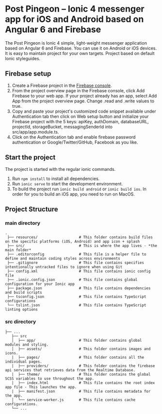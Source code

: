 # Post Pingeon – Ionic 4 messenger app for iOS and Android based on Angular 6 and Firebase

The Post Pingeon is Ionic 4 simple, light-weight messenger application based on Angular 6 and Firebase. You can use it on Android or iOS devices. It is easy to maintain project for your own targets. Project based on default Ionic styleguides.

## Firebase setup

1. Create a Firebase project in the [Firebase console](https://console.firebase.google.com).
2. From the project overview page in the Firebase console, click Add Firebase to your web app. If your project already has an app, select Add App from the project overview page. Change .read and .write values to true.
3. Copy and paste your project's customized code snippet available under Authentication tab then click on Web setup button and initialize your Firebase project with the 5 keys: apiKey, authDomain, databaseURL, projectId, storageBucket, messagingSenderId into src/app/app.module.ts.
4. Click on the Authentication tab and enable firebase password authentication or Google/Twitter/GitHub, Facebook as you like. 

## Start the project

The project is started with the regular ionic commands.

1. Run `npm install` to install all dependencies.
2. Run `ionic serve` to start the development environment.
3. To build the project run `ionic build android` or `ionic build ios`. In order for you to build an iOS app, you need to run on MacOS.

## Project Structure

### main directory
```
.
 ├── resources/                   # This folder contains build files on the specific platforms (iOS, Android) and app icon + splash
 ├── src/                         # This is where the app lives - *the main folder*
 ├── .editorconfig                # This file is a helper file to define and maintain coding styles across environments
 ├── .gitignore                   # This file contains specifies intentionally untracked files to ignore when using Git
 ├── config.xml                   # This file contains ionic config file
 ├── .ionic.config.json           # This file contains global configuration for your Ionic app
 ├── package.json                 # This file contains dependencies and build scripts
 ├── tsconfig.json                # This file contains TypeScript configurations
 └── tslint.json                  # This file contains TypeScript linting options
```

### src directory
```
├── ...
   ├── src                       
   │  ├── app/                    # This folder contains global modules and styling.
   │  ├── assets/                 # This folder contains images and icons.
   |  ├── pages/                  # This folder contains all the individual pages.
   |  ├── providers/              # This folder contains the firebase api services that retrieves data from the Realtime Database.
   |  ├── theme/                  # This folder contains the global SCSS variables to use throughout the app.
   |  ├── index.html              # This file contains the root index app file - This launches the app.
   |  ├── manifest.json           # This file contains metadata for the app.
   │  └── service-worker.js       # This file contains cache configurations.
   └── ...
```
